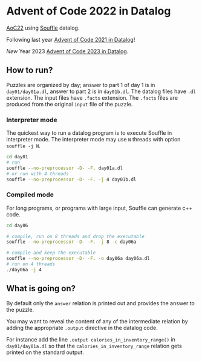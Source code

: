 # Advent of Code 2022 in Datalog

[AoC22](https://adventofcode.com/2022) using [Souffle](https://souffle-lang.github.io/) datalog.

Following last year [Advent of Code 2021 in Datalog](https://github.com/quentin/aoc21-datalog)!

*New* Year 2023 [Advent of Code 2023 in Datalog](https://github.com/quentin/aoc23-datalog).

## How to run?

Puzzles are organized by day; answer to part 1 of day 1 is in `day01/day01a.dl`, answer to part 2 is in `day01b.dl`.
The datalog files have `.dl` extension. The input files have `.facts` extension. The `.facts` files are produced from the original `input` file of the puzzle.

### Interpreter mode

The quickest way to run a datalog program is to execute Souffle in interpreter mode.
The interpreter mode may use `N` threads with option `souffle -j N`.

```bash
cd day01
# run
souffle --no-preprocessor -D- -F. day01a.dl
# or run with 4 threads
souffle --no-preprocessor -D- -F. -j 4 day01b.dl
```

### Compiled mode

For long programs, or programs with large input, Souffle can generate c++ code.

```bash
cd day06

# compile, run on 8 threads and drop the executable
souffle --no-preprocessor -D- -F. -j 8 -c day06a

# compile and keep the executable
souffle --no-preprocessor -D- -F. -o day06a day06a.dl
# run on 4 threads
./day06a -j 4
```

## What is going on?

By default only the `answer` relation is printed out and provides the answer to the puzzle.

You may want to reveal the content of any of the intermediate relation by adding the appropriate `.output`
directive in the datalog code.

For instance add the line `.output calories_in_inventory_range()` in `day01/day01a.dl` so that the `calories_in_inventory_range` relation gets printed on the standard output.

